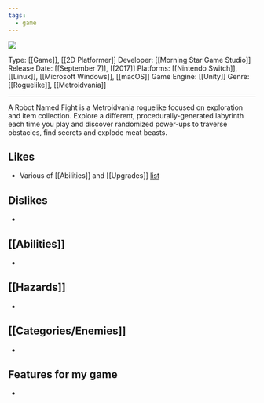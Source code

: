 ```yaml
---
tags:
  - game
---
```

<img src="https://cdn2.steamgriddb.com/thumb/9369ea6c02a23aea5374a5ef8af4aa8d.jpg">

Type: [[Game]], [[2D Platformer]]
Developer: [[Morning Star Game Studio]]
Release Date: [[September 7]], [[2017]]
Platforms: [[Nintendo Switch]], [[Linux]], [[Microsoft Windows]], [[macOS]]
Game Engine: [[Unity]]
Genre: [[Roguelike]], [[Metroidvania]]

----

A Robot Named Fight is a Metroidvania roguelike focused on exploration and item collection. Explore a different, procedurally-generated labyrinth each time you play and discover randomized power-ups to traverse obstacles, find secrets and explode meat beasts.

## Likes
* Various of [[Abilities]] and [[Upgrades]] [list](https://a-robot-named-fight.fandom.com/wiki/Items)

## Dislikes
* 

## [[Abilities]]
* 

## [[Hazards]]
* 

## [[Categories/Enemies]]
* 

## Features for my game
* 